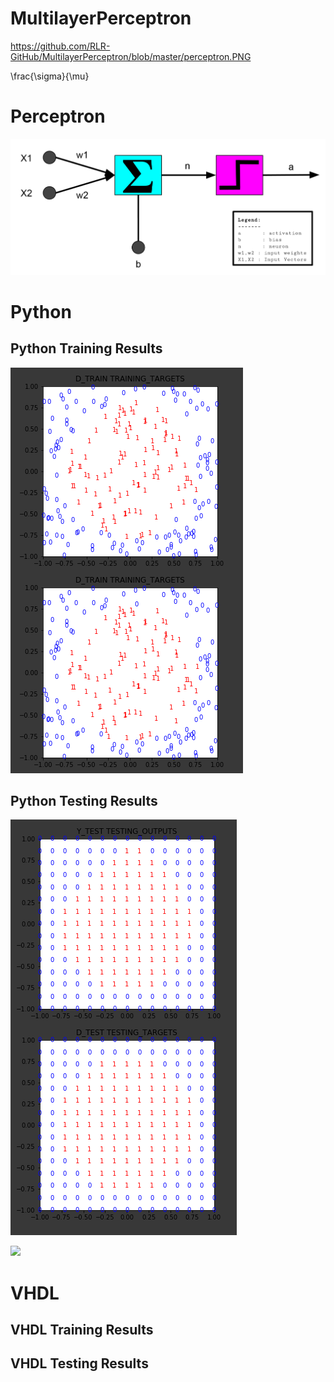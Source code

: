 # MultilayerPerceptron


https://github.com/RLR-GitHub/MultilayerPerceptron/blob/master/perceptron.PNG

\frac{\sigma}{\mu}

# Perceptron
![Perceptron](https://github.com/RLR-GitHub/MultilayerPerceptron/blob/master/images/perceptron.PNG)

# Python 

## Python Training Results
![Training](https://github.com/RLR-GitHub/MultilayerPerceptron/blob/master/images/training_result_matrices.PNG)

## Python Testing Results
![Testing](https://github.com/RLR-GitHub/MultilayerPerceptron/blob/master/images/testing_result_matrices.PNG)


<img src="https://render.githubusercontent.com/render/math?math=\delta_k = d_k - y_k ">

# VHDL
## VHDL Training Results

## VHDL Testing Results
